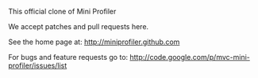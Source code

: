 This official clone of Mini Profiler

We accept patches and pull requests here. 

See the home page at: http://miniprofiler.github.com

For bugs and feature requests go to: http://code.google.com/p/mvc-mini-profiler/issues/list
